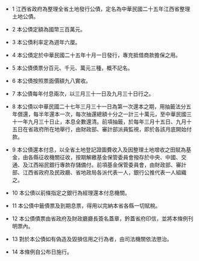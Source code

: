 * 1 江西省政府為整理全省土地發行公債，定名為中華民國二十五年江西省整理土地公債。

* 2 本公債定額為國幣三百萬元。

* 3 本公債利率定為週年六厘。

* 4 本公債定於中華民國二十五年十月一日發行，專充抵借商款擔保之用。

* 5 本公債債票分百元、千元、萬元三種，概不記名。

* 6 本公債按照票面價額九八實收。

* 7 本公債每年付息兩次，以三月三十一日及九月三十日行之。

* 8 本公債以中華民國二十七年三月三十一日為第一次還本之期，用抽籤法分五年償還，每半年還本一次，每次抽還總額十分之一計三十萬元，至中華民國三十一年九月三十日止，本息全數還清。前項抽籤，於每年三月十五日、九月十五日在省政府所在地舉行，由財政部、審計部派員監視，即於各該月底開始付款。

* 9 本公債還本付息，以全省土地登記證圖費收入及因整理土地增收之田賦為基金，由各縣征收機關征收，按期解繳基金保管委員會撥存於中央、中國、交通、及江西裕民銀行專款存儲備付。前項基金保管委員會，由財政部、審計部、江西省政府及民政廳、省地政局各派代表一人，銀行公推代表一人組織之。

* 10 本公債以前條指定之銀行為經理還本付息機關。

* 11 本公債中籤債票及到期息票，得用以完納本省各縣一切賦稅。

* 12 本公債債票由省政府及財政廳廳長簽名蓋章，鈐蓋省府印信，並將本條例刊明票內。

* 13 對於本公債如有偽造及毀損信用之行為者，由司法機關依法懲治。

* 14 本條例自公布日施行。

